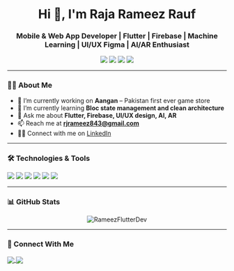 <h1 align="center">Hi 👋, I'm Raja Rameez Rauf</h1>
<h3 align="center">Mobile & Web App Developer | Flutter | Firebase | Machine Learning | UI/UX Figma | AI/AR Enthusiast</h3>

<p align="center">
  <img src="https://img.shields.io/badge/Flutter-%2302569B.svg?style=for-the-badge&logo=Flutter&logoColor=white"/>
  <img src="https://img.shields.io/badge/Firebase-ffca28?style=for-the-badge&logo=firebase&logoColor=black"/>
  <img src="https://img.shields.io/badge/Dart-0175C2?style=for-the-badge&logo=dart&logoColor=white"/>
  <img src="https://img.shields.io/badge/Figma-%23F24E1E.svg?style=for-the-badge&logo=figma&logoColor=white"/>
</p>

---

### 👨‍💻 About Me

- 🔭 I’m currently working on **Aangan** – Pakistan first ever game store  
- 🌱 I’m currently learning **Bloc state management and clean architecture**
- 💬 Ask me about **Flutter, Firebase, UI/UX design, AI, AR**
- 📫 Reach me at **rjrameez843@gmail.com**
- 👨‍💼 Connect with me on [LinkedIn](https://www.linkedin.com/in/raja-rameez-rauf-27510a226/)

---

### 🛠️ Technologies & Tools

<p align="left">
  <img src="https://img.shields.io/badge/Flutter-%2302569B.svg?style=flat&logo=Flutter&logoColor=white"/>
  <img src="https://img.shields.io/badge/Dart-0175C2?style=flat&logo=dart&logoColor=white"/>
  <img src="https://img.shields.io/badge/Firebase-ffca28?style=flat&logo=firebase&logoColor=black"/>
  <img src="https://img.shields.io/badge/Figma-%23F24E1E.svg?style=flat&logo=figma&logoColor=white"/>
  <img src="https://img.shields.io/badge/Git-%23F05033.svg?style=flat&logo=git&logoColor=white"/>
  <img src="https://img.shields.io/badge/VSCode-007ACC?style=flat&logo=visual-studio-code&logoColor=white"/>
</p>

---

### 📊 GitHub Stats

<p align="center">
  <img src="https://github-readme-stats.vercel.app/api?username=RameezFlutterDev&show_icons=true&theme=radical" alt="RameezFlutterDev" />
</p>

---

### 📱 Connect With Me

<p>
  <a href="https://www.linkedin.com/in/raja-rameez-rauf-27510a226/" target="blank">
    <img align="center" src="https://img.shields.io/badge/LinkedIn-blue?style=flat&logo=linkedin&logoColor=white" />
  </a>
  <a href="mailto:rjrameez843@gmail.com">
    <img align="center" src="https://img.shields.io/badge/Email-red?style=flat&logo=gmail&logoColor=white" />
  </a>
</p>
